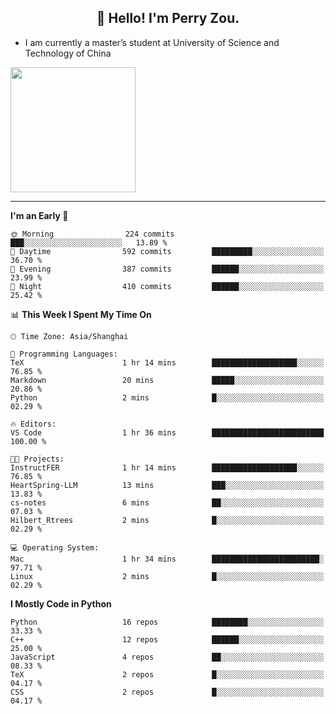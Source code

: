 <h2 align="center">👋 Hello! I'm Perry Zou.</h2>

- I am currently a master’s student at University of Science and Technology of China

<img height=200 align="center" src="https://github-readme-stats.vercel.app/api?username=zonepg" />

-------

<!--START_SECTION:waka-->
**I'm an Early 🐤** 

```text
🌞 Morning                224 commits         ███░░░░░░░░░░░░░░░░░░░░░░   13.89 % 
🌆 Daytime                592 commits         █████████░░░░░░░░░░░░░░░░   36.70 % 
🌃 Evening                387 commits         ██████░░░░░░░░░░░░░░░░░░░   23.99 % 
🌙 Night                  410 commits         ██████░░░░░░░░░░░░░░░░░░░   25.42 % 
```


📊 **This Week I Spent My Time On** 

```text
🕑︎ Time Zone: Asia/Shanghai

💬 Programming Languages: 
TeX                      1 hr 14 mins        ███████████████████░░░░░░   76.85 % 
Markdown                 20 mins             █████░░░░░░░░░░░░░░░░░░░░   20.86 % 
Python                   2 mins              █░░░░░░░░░░░░░░░░░░░░░░░░   02.29 % 

🔥 Editors: 
VS Code                  1 hr 36 mins        █████████████████████████   100.00 % 

🐱‍💻 Projects: 
InstructFER              1 hr 14 mins        ███████████████████░░░░░░   76.85 % 
HeartSpring-LLM          13 mins             ███░░░░░░░░░░░░░░░░░░░░░░   13.83 % 
cs-notes                 6 mins              ██░░░░░░░░░░░░░░░░░░░░░░░   07.03 % 
Hilbert_Rtrees           2 mins              █░░░░░░░░░░░░░░░░░░░░░░░░   02.29 % 

💻 Operating System: 
Mac                      1 hr 34 mins        ████████████████████████░   97.71 % 
Linux                    2 mins              █░░░░░░░░░░░░░░░░░░░░░░░░   02.29 % 
```

**I Mostly Code in Python** 

```text
Python                   16 repos            ████████░░░░░░░░░░░░░░░░░   33.33 % 
C++                      12 repos            ██████░░░░░░░░░░░░░░░░░░░   25.00 % 
JavaScript               4 repos             ██░░░░░░░░░░░░░░░░░░░░░░░   08.33 % 
TeX                      2 repos             █░░░░░░░░░░░░░░░░░░░░░░░░   04.17 % 
CSS                      2 repos             █░░░░░░░░░░░░░░░░░░░░░░░░   04.17 % 
```




<!--END_SECTION:waka-->
